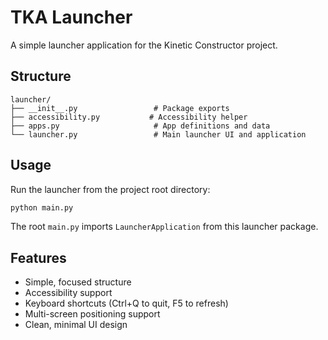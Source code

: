# TKA Launcher

A simple launcher application for the Kinetic Constructor project.

## Structure

```
launcher/
├── __init__.py                 # Package exports
├── accessibility.py           # Accessibility helper
├── apps.py                     # App definitions and data
└── launcher.py                 # Main launcher UI and application
```

## Usage

Run the launcher from the project root directory:

```bash
python main.py
```

The root `main.py` imports `LauncherApplication` from this launcher package.

## Features

- Simple, focused structure
- Accessibility support
- Keyboard shortcuts (Ctrl+Q to quit, F5 to refresh)
- Multi-screen positioning support
- Clean, minimal UI design
